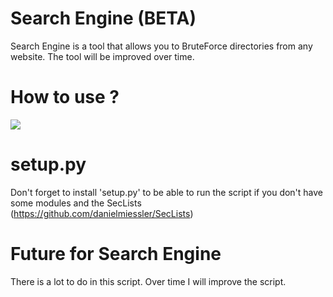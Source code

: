 # Search Engine (BETA)
Search Engine is a tool that allows you to BruteForce directories from any website. The tool will be improved over time.

# How to use ?

![](http://image.noelshack.com/fichiers/2021/18/4/1620320392-runnerz.gif)

# setup.py

Don't forget to install 'setup.py' to be able to run the script if you don't have some modules and the SecLists (https://github.com/danielmiessler/SecLists)


# Future for Search Engine

There is a lot to do in this script. Over time I will improve the script.
